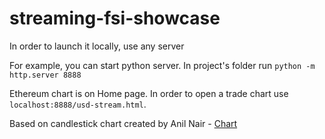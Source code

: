 # streaming-fsi-showcase

In order to launch it locally, use any server

For example, you can start python server. In project's folder run `python -m http.server 8888`

Ethereum chart is on Home page. In order to open a trade chart use `localhost:8888/usd-stream.html`.



Based on candlestick chart created by Anil Nair - [Chart](https://gist.github.com/anilnairxyz/a51393d7c51342abe8d4e3f4cbab7ae1)
